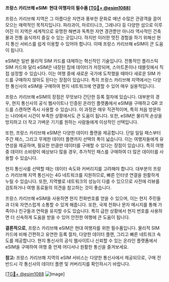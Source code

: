 **프랑스 카리브해 eSIM: 현대 여행자의 필수품 [[TG💪+ @esim1088](https://t.me/s/esim1088)]**

프랑스 카리브해 지역은 그 아름다운 자연과 풍부한 문화로 매년 수많은 관광객을 끌어모으는 매력적인 목적지입니다. 파라과이, 마르티니크, 그레나다 등 다양한 섬으로 이루어진 이 지역은 세계적으로 유명한 해변과 독특한 자연 경관뿐만 아니라 역사적인 건축물과 전통 음식까지 즐길 수 있는 곳입니다. 하지만 이러한 멋진 경험을 하기 위해선 현지 통신 서비스를 쉽게 이용할 수 있어야 합니다. 이때 프랑스 카리브해 eSIM이 큰 도움이 됩니다.

eSIM은 일반 물리적 SIM 카드를 대체하는 혁신적인 기술입니다. 전통적인 플라스틱 SIM 카드와 달리 eSIM은 내장된 칩에 데이터가 저장되며, 스마트폰이나 태블릿에서 직접 설정할 수 있습니다. 이는 여행 중에 새로운 국가에 도착했을 때마다 새로운 SIM 카드를 구매하지 않아도 된다는 장점이 있습니다. 특히 프랑스 카리브해 지역에서는 다양한 통신사의 eSIM을 구매하여 현지 네트워크에 연결할 수 있어 매우 실용적입니다.

프랑스 카리브해 eSIM의 장점은 무엇보다 간단한 등록 절차에 있습니다. 대부분의 경우, 현지 통신사의 공식 웹사이트나 인증된 온라인 플랫폼에서 eSIM을 구매하고 QR 코드를 스캔하면 즉시 사용할 수 있습니다. 이 과정은 매우 직관적이며, 특히 처음 방문하는 나라에서 시간이 부족한 상황에서도 큰 도움이 됩니다. 또한, eSIM은 물리적 손상을 방지하고 더 작고 가벼운 기기를 원하는 사람들에게 이상적인 선택입니다.

또한, 프랑스 카리브해 eSIM은 다양한 데이터 플랜을 제공합니다. 단일 일일 패스부터 주간 패스, 그리고 무제한 데이터 플랜까지 선택의 폭이 넓습니다. 이는 여행자들에게 유연성을 제공하며, 필요한 만큼만 데이터를 구매할 수 있다는 장점이 있습니다. 특히 여행 중 데이터 소비량이 예상보다 많을 경우, 추가적인 패스를 구매하여 더 많은 데이터를 사용할 수 있습니다.

현지 통신사를 선택할 때는 데이터 속도와 커버리지를 고려해야 합니다. 대부분의 프랑스 카리브해 지역 통신사는 4G 네트워크를 지원하므로, 빠른 인터넷 연결을 원활하게 누릴 수 있습니다. 또한, 지역별로 네트워크의 성능이 다를 수 있으므로 사전에 리뷰를 검토하거나 여행 동료들의 의견을 참고하는 것이 좋습니다.

프랑스 카리브해 eSIM을 사용하면 현지 전화번호를 얻을 수 있으며, 이는 현지 주민들과 더욱 자연스럽게 소통할 수 있게 해줍니다. 또한, 국제 전화나 문자 메시지를 통해 가족이나 친구들과 연락을 유지할 수도 있습니다. 특히 급한 상황에서 현지 번호를 사용하면 더 신속하게 도움을 받을 수 있어 안전한 여행에 큰 도움이 됩니다.

**결론적으로**, 프랑스 카리브해 eSIM은 현대 여행자를 위한 필수품입니다. 물리적 SIM 카드에 비해 간편하고 유연한 등록 절차, 다양한 데이터 플랜, 그리고 빠른 네트워크 속도를 제공합니다. 현지 통신사의 공식 웹사이트나 신뢰할 수 있는 온라인 플랫폼에서 eSIM을 구매하여 여행 중 언제 어디서나 원활한 통신을 즐겨보세요.

**참고:** 프랑스 카리브해 지역의 eSIM 서비스는 다양한 통신사에서 제공되므로, 구매 전 반드시 각 통신사의 데이터 플랜 및 커버리지를 확인하시기 바랍니다. 

[[TG💪+ @esim1088](https://t.me/s/esim1088) ![Image](https://i.postimg.cc/Y0z9fWf4/image.png)]